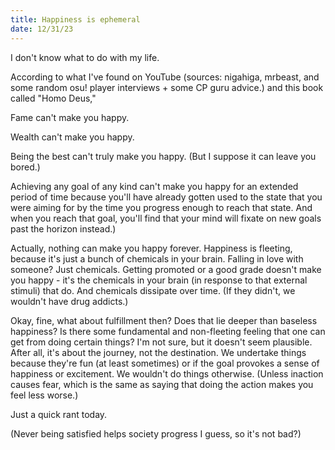 ```yaml
---
title: Happiness is ephemeral
date: 12/31/23
---
```


I don't know what to do with my life.

According to what I've found on YouTube (sources: nigahiga, mrbeast, and some random osu! player interviews + some CP guru advice.) and this book called "Homo Deus,"

Fame can't make you happy.

Wealth can't make you happy.

Being the best can't truly make you happy. (But I suppose it can leave you bored.)

Achieving any goal of any kind can't make you happy for an extended period of time because you'll have already gotten used to the state that you were aiming for by the time you progress enough to reach that state. And when you reach that goal, you'll find that your mind will fixate on new goals past the horizon instead.)

Actually, nothing can make you happy forever. Happiness is fleeting, because it's just a bunch of chemicals in your brain. Falling in love with someone? Just chemicals. Getting promoted or a good grade doesn't make you happy - it's the chemicals in your brain (in response to that external stimuli) that do. And chemicals dissipate over time. (If they didn't, we wouldn't have drug addicts.)

Okay, fine, what about fulfillment then? Does that lie deeper than baseless happiness? Is there some fundamental and non-fleeting feeling that one can get from doing certain things? I'm not sure, but it doesn't seem plausible. After all, it's about the journey, not the destination. We undertake things because they're fun (at least sometimes) or if the goal provokes a sense of happiness or excitement. We wouldn't do things otherwise. (Unless inaction causes fear, which is the same as saying that doing the action makes you feel less worse.)

Just a quick rant today.

(Never being satisfied helps society progress I guess, so it's not bad?)
